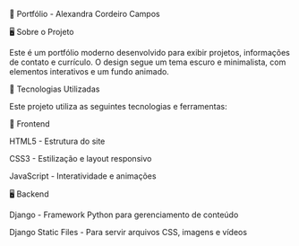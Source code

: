 📌 Portfólio - Alexandra Cordeiro Campos

🖥️ Sobre o Projeto

Este é um portfólio moderno desenvolvido para exibir projetos, informações de contato e currículo. O design segue um tema escuro e minimalista, com elementos interativos e um fundo animado.

🚀 Tecnologias Utilizadas

Este projeto utiliza as seguintes tecnologias e ferramentas:

🎨 Frontend

HTML5 - Estrutura do site

CSS3 - Estilização e layout responsivo

JavaScript - Interatividade e animações

🖥️ Backend

Django - Framework Python para gerenciamento de conteúdo

Django Static Files - Para servir arquivos CSS, imagens e vídeos
